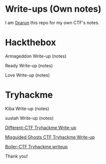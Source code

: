 # Write-ups (Own notes)

I am [0xarun](https://instagram.com/0xarun) this repo for my own CTF's notes. 

# Hackthebox
Armageddon Write-up (notes)

Ready Write-up (notes)

Love Write-up (notes)

# Tryhackme

Kiba Write-up (notes)

sustah Write-up (notes)

[Different-CTF Tryhackme Write-up](https://0xarun.medium.com/different-ctf-tryhackme-write-up-e43a716a4c8a)

[Misguided Ghosts CTF Tryhackme Write-up](https://0xarun.medium.com/misguided-ghosts-ctf-tryhackme-write-up-828b2d87e90d)

[Boiler-CTF Tryhackme writeup](https://0xarun.medium.com/boiler-ctf-tryhackme-writeup-59df8bab0a4a)


Thank you!
